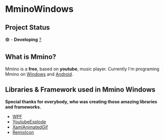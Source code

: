 # MminoWindows

## Project Status

🟢 - __Developing__ [?](https://github.com/rudziktv/rudziktv/blob/main/ProjectStatus.md)

## What is Mmino?

Mmino is a __free__, based on __youtube__, music player.
Currently I'm programing Mmino on [Windows](https://github.com/rudziktv/MminoWindows) and [Android](https://github.com/rudziktv/MusicAppMAUI).

## Libraries & Framework used in Mmino Windows

__Special thanks for everybody, who was creating those amazing libraries and frameworks.__

- [WPF](https://github.com/dotnet/wpf)
- [YoutubeExplode](https://github.com/Tyrrrz/YoutubeExplode)
- [XamlAnimatedGif](https://github.com/XamlAnimatedGif/XamlAnimatedGif)
- [RemixIcon](https://remixicon.com/)

